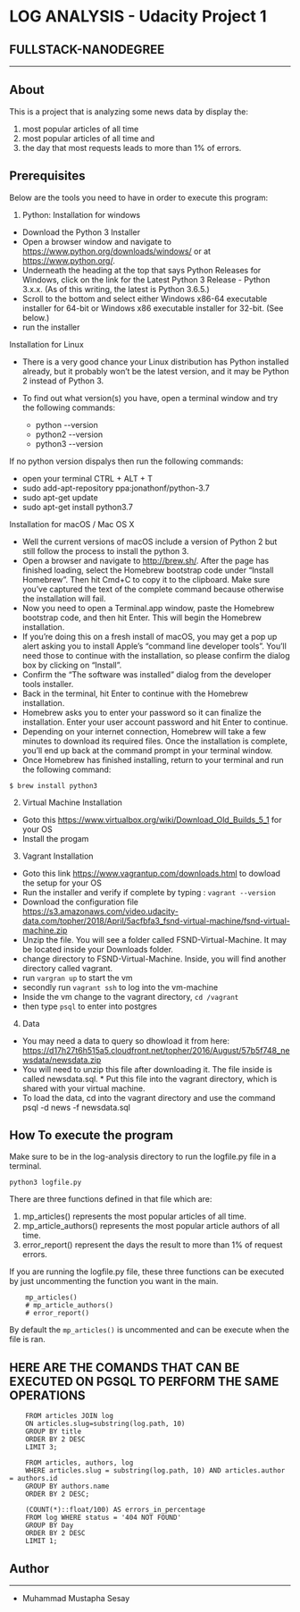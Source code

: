 
# LOG ANALYSIS - Udacity Project 1
## FULLSTACK-NANODEGREE
------
## About

This is a project that is analyzing some news data by display the: 
1. most popular articles of all time
2. most popular articles of all time and
3. the day that most requests leads to more than 1% of errors.

## Prerequisites
Below are the tools you need to have in order to execute this program:
1. Python:
Installation for windows
* Download the Python 3 Installer
* Open a browser window and navigate to https://www.python.org/downloads/windows/ or at https://www.python.org/.
* Underneath the heading at the top that says Python Releases for Windows, click on the link for the Latest Python 3 Release - Python 3.x.x. (As of this writing, the latest is Python 3.6.5.)
* Scroll to the bottom and select either Windows x86-64 executable installer for 64-bit or Windows x86 executable installer for 32-bit. (See below.)
* run the installer

Installation for Linux
* There is a very good chance your Linux distribution has Python installed already, but it probably won’t be the latest version, and it may be Python 2 instead of Python 3.

* To find out what version(s) you have, open a terminal window and try the following commands:
    * python --version
    * python2 --version
    * python3 --version

If no python version dispalys then run the following commands:
* open your terminal CTRL + ALT + T
* sudo add-apt-repository ppa:jonathonf/python-3.7
* sudo apt-get update
* sudo apt-get install python3.7

Installation for macOS / Mac OS X
* Well the current versions of macOS include a version of Python 2 but still follow the process to install the python 3.
* Open a browser and navigate to http://brew.sh/. After the page has finished loading, select the Homebrew bootstrap code under “Install Homebrew”. Then hit Cmd+C to copy it to the clipboard. Make sure you’ve captured the text of the complete command because otherwise the installation will fail.
* Now you need to open a Terminal.app window, paste the Homebrew bootstrap code, and then hit Enter. This will begin the Homebrew installation.
* If you’re doing this on a fresh install of macOS, you may get a pop up alert asking you to install Apple’s “command line developer tools”. You’ll need those to continue with the installation, so please confirm the dialog box by clicking on “Install”.
* Confirm the “The software was installed” dialog from the developer tools installer.
* Back in the terminal, hit Enter to continue with the Homebrew installation.
* Homebrew asks you to enter your password so it can finalize the installation. Enter your user account password and hit Enter to continue.
* Depending on your internet connection, Homebrew will take a few minutes to download its required files. Once the installation is complete, you’ll end up back at the command prompt in your terminal window.
* Once Homebrew has finished installing, return to your terminal and run the following command:

`$ brew install python3`

2. Virtual Machine
Installation
* Goto this https://www.virtualbox.org/wiki/Download_Old_Builds_5_1 for your OS
* Install the progam

3. Vagrant
Installation
* Goto this link https://www.vagrantup.com/downloads.html to dowload the setup for your OS
* Run the installer and verify if complete by typing : `vagrant --version`
* Download the configuration file https://s3.amazonaws.com/video.udacity-data.com/topher/2018/April/5acfbfa3_fsnd-virtual-machine/fsnd-virtual-machine.zip
* Unzip the file. You will see a folder called FSND-Virtual-Machine. It may be located inside your Downloads folder.
* change directory to FSND-Virtual-Machine. Inside, you will find another directory called vagrant.
* run `vargran up` to start the vm
* secondly run `vagrant ssh` to log into the vm-machine
* Inside the vm change to the vagrant directory, `cd /vagrant`
* then type `psql` to enter into postgres 

4. Data
* You may need a data to query so dhowload it from here: https://d17h27t6h515a5.cloudfront.net/topher/2016/August/57b5f748_newsdata/newsdata.zip
* You will need to unzip this file after downloading it. The file inside is called newsdata.sql. * Put this file into the vagrant directory, which is shared with your virtual machine.
* To load the data, cd into the vagrant directory and use the command psql -d news -f newsdata.sql


## How To execute the program
Make sure to be in the log-analysis directory to run the logfile.py file in a terminal. 
```cd /log-analysis
python3 logfile.py
```
There are three functions defined in that file which are:
1. mp_articles() represents the most popular articles of all time.
2. mp_article_authors() represents the most popular article authors of all time.
3. error_report() represent the days the result to more than 1% of request errors.

If you are running the logfile.py file, these three functions can be executed by just uncommenting the function you want in the main.
```if __name__ == '__main__':
    mp_articles()
    # mp_article_authors()
    # error_report()
```
By default the `mp_articles()` is uncommented and can be execute when the file is ran.


## HERE ARE THE COMANDS THAT CAN BE EXECUTED ON PGSQL TO PERFORM THE SAME OPERATIONS

<!-- The commands below return the top 3 most popular articles from the 'database'. -->
```SELECT title, COUNT(*) AS total_no_views 
    FROM articles JOIN log 
    ON articles.slug=substring(log.path, 10) 
    GROUP BY title 
    ORDER BY 2 DESC 
    LIMIT 3;
```

 <!-- This command return the most popular article authors of all time -->
```SELECT authors.name, count(*) AS total_no_views
    FROM articles, authors, log 
    WHERE articles.slug = substring(log.path, 10) AND articles.author = authors.id
    GROUP BY authors.name 
    ORDER BY 2 DESC;
```

<!-- This command return all the days that leads to more than 1% of requests errors -->
```SELECT to_char(time,'MONTH DD,YYYY') AS Day, 
    (COUNT(*)::float/100) AS errors_in_percentage 
    FROM log WHERE status = '404 NOT FOUND' 
    GROUP BY Day 
    ORDER BY 2 DESC 
    LIMIT 1; 
```
## Author
---
* Muhammad Mustapha Sesay
